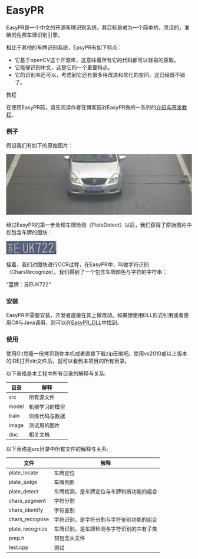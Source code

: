 EasyPR
======

EasyPR是一个中文的开源车牌识别系统，其目标是成为一个简单的，灵活的，准确的免费车牌识别引擎。

相比于其他的车牌识别系统，EasyPR有如下特点：
* 它基于openCV这个开源库，这意味着所有它的代码都可以轻易的获取。
* 它能够识别中文，这是它的一个重要特点。
* 它的识别率还可以，考虑到它还有很多待改进和优化的空间，这已经很不错了。

教程

在使用EasyPR前，请先阅读作者在博客园对EasyPR做的一系列的[介绍与开发教程](http://www.cnblogs.com/subconscious/p/3979988.html)。

### 例子

假设我们有如下的原始图片：

![EasyPR 原始图片](doc/res/plate_locate.jpg)

经过EasyPR的第一步处理车牌检测（PlateDetect）以后，我们获得了原始图片中仅包含车牌的图块：

![EasyPR 车牌](doc/res/blue_plate.jpg)

接着，我们对图块进行OCR过程，在EasyPR中，叫做字符识别（CharsRecognize）。我们得到了一个包含车牌颜色与字符的字符串：

“蓝牌：苏EUK722”


### 安装

EasyPR不需要安装，开发者直接在其上做改动。如果想使用DLL形式引用或者使用C#与Java调用，则可以在[EasyPR_DLL](https://github.com/liuruoze/EasyPR_Dll)中找到。


### 使用

使用Git克隆一份拷贝到你本机或者直接下载zip压缩吧。使用vs2010或以上版本的IDE打开sln文件后，就可以看到本项目的所有目录。

以下表格是本工程中所有目录的解释与关系:

|目录 | 解释
|------|----------
| src |  所有源文件
| model | 机器学习的模型
| train | 训练代码与数据
| image | 测试用的图片
| doc | 相关文档

以下表格是src目录中所有文件的解释与关系:

|文件 | 解释
|------|----------
| plate_locate |  车牌定位
| plate_judge | 车牌判断
| plate_detect | 车牌检测，是车牌定位与车牌判断功能的组合
| chars_segment | 字符分割
| chars_identify | 字符鉴别
| chars_recognise | 字符识别，是字符分割与字符鉴别功能的组合
| plate_recognize | 车牌识别，是车牌检测与字符识别的共有子类
| prep.h | 预包含头文件
| test.cpp | 测试
